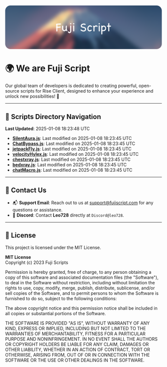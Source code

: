 ![Banner](.github/b.webp)

# 🌍 **We are Fuji Script**

Our global team of developers is dedicated to creating powerful, open-source scripts for Rise Client, designed to enhance your experience and unlock new possibilities! 🌟

---
<!-- SCRIPTS_NAVIGATION_START -->
## 📂 **Scripts Directory Navigation**

**Last Updated**: 2025-01-08 18:23:48 UTC

- **[SilentAura.js](scripts/SilentAura.js)**: Last modified on 2025-01-08 18:23:45 UTC
- **[ChatBypass.js](scripts/ChatBypass.js)**: Last modified on 2025-01-08 18:23:45 UTC
- **[jetpackFly.js](scripts/jetpackFly.js)**: Last modified on 2025-01-08 18:23:45 UTC
- **[velocityHylex.js](scripts/velocityHylex.js)**: Last modified on 2025-01-08 18:23:45 UTC
- **[chestxray.js](scripts/chestxray.js)**: Last modified on 2025-01-08 18:23:45 UTC
- **[bedxray.js](scripts/bedxray.js)**: Last modified on 2025-01-08 18:23:45 UTC
- **[chatMacro.js](scripts/chatMacro.js)**: Last modified on 2025-01-08 18:23:45 UTC

<!-- SCRIPTS_NAVIGATION_END -->

---

## 💬 **Contact Us**  
- 📬 **Support Email**: Reach out to us at [support@fujiscript.com](mailto:support@fujiscript.com) for any questions or assistance.  
- 💬 **Discord**: Contact **Leo728** directly at `Discord@leo728`.

---

## 📜 **License**

This project is licensed under the MIT License.  

**MIT License**  
Copyright (c) 2023 Fuji Scripts  

Permission is hereby granted, free of charge, to any person obtaining a copy of this software and associated documentation files (the "Software"), to deal in the Software without restriction, including without limitation the rights to use, copy, modify, merge, publish, distribute, sublicense, and/or sell copies of the Software, and to permit persons to whom the Software is furnished to do so, subject to the following conditions:  

The above copyright notice and this permission notice shall be included in all copies or substantial portions of the Software.  

THE SOFTWARE IS PROVIDED "AS IS", WITHOUT WARRANTY OF ANY KIND, EXPRESS OR IMPLIED, INCLUDING BUT NOT LIMITED TO THE WARRANTIES OF MERCHANTABILITY, FITNESS FOR A PARTICULAR PURPOSE AND NONINFRINGEMENT. IN NO EVENT SHALL THE AUTHORS OR COPYRIGHT HOLDERS BE LIABLE FOR ANY CLAIM, DAMAGES OR OTHER LIABILITY, WHETHER IN AN ACTION OF CONTRACT, TORT OR OTHERWISE, ARISING FROM, OUT OF OR IN CONNECTION WITH THE SOFTWARE OR THE USE OR OTHER DEALINGS IN THE SOFTWARE.  
